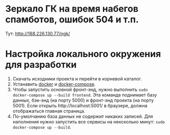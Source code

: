 # Зеркало ГК на время набегов спамботов, ошибок 504 и т.п.

Тут: http://188.226.130.77/ngk/

# Настройка локального окружения для разработки

1. Скачать исходники проекта и перейти в корневой каталог.
1. Устанавить [docker](https://docs.docker.com/install/linux/docker-ce/ubuntu/#install-docker-ce) и [docker-compose](https://docs.docker.com/compose/install/).
1. Чтобы запустить основной фронт-энд, нужно выполнить `sudo docker-compose up --build frontend`.
   Эта команда поднимает базу данных, бэк-энд (на порту 5000) и фронт-энд проекта (на порту 5001).
   Если открыть http://localhost:5001/ в браузере, должна отображаться главная страница.
1. По-умолчанию база данных не содержит никаких записей. Для наполнения нужно запустить все сервисы на нексколько минут:
   `sudo docker-compose up --build`.
